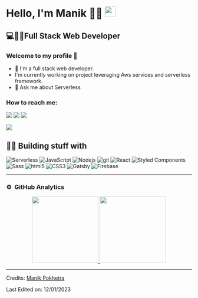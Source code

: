 # Hello, I'm Manik 🙋‍♂️ <img src="https://github.com/TheDudeThatCode/TheDudeThatCode/blob/master/Assets/Hi.gif" width="29px">
## 💻👨‍💻Full Stack Web Developer
### Welcome to my profile 📌

- 🔭 I'm a full stack web developer.
- I'm currently working on project leveraging Aws services and serverless framework.
- 💬 Ask me about Serverless

### How to reach me:
<p>
  <a href="mailto:manikpokhetra@gmail.com?subject=[GitHub]%20Contact&body=Hello,"><img src="https://img.shields.io/badge/e‑mail-D14836.svg?style=for-the-badge&logo=GMail&logoColor=white"/></a>
  <a href="https://twitter.com/cyb3rcx"><img src="https://img.shields.io/badge/twitter-1DA1F2.svg?style=for-the-badge&logo=twitter&logoColor=white"/></a>
  <a href="https://www.linkedin.com/in/manikpokhetra79/"><img src="https://img.shields.io/badge/linkedin-0077B5.svg?style=for-the-badge&logo=linkedin&logoColor=white" /></a>
</p>

![](https://visitor-badge.glitch.me/badge?page_id=manikgupta79.manikgupta79)


## 👨‍💻 Building stuff with 
<p>
  <img alt="Serverless" src="https://img.shields.io/badge/-Serverless-FD5750?style=flat-square&logo=Serverless&logoColor=white" />
  <img alt="JavaScript" src="https://img.shields.io/badge/-JavaScript-F7DF1E?style=flat-square&logo=JavaScript&logoColor=black" />
  <img alt="Nodejs" src="https://img.shields.io/badge/-Nodejs-43853d?style=flat-square&logo=Node.js&logoColor=white" />
  <img alt="git" src="https://img.shields.io/badge/-Git-F05032?style=flat-square&logo=git&logoColor=white" />
  
  <img alt="React" src="https://img.shields.io/badge/-React-45b8d8?style=flat-square&logo=react&logoColor=white" />
   <img alt="Styled Components" src="https://img.shields.io/badge/-Styled_Components-db7092?style=flat-square&logo=styled-components&logoColor=white" />
  <img alt="Sass" src="https://img.shields.io/badge/-Sass-CC6699?style=flat-square&logo=sass&logoColor=white" />
  <img alt="html5" src="https://img.shields.io/badge/-HTML5-E34F26?style=flat-square&logo=html5&logoColor=white" />
  <img alt="CSS3" src="https://img.shields.io/badge/-CSS3-1572B6?style=flat-square&logo=CSS3&logoColor=white" />
  <img alt="Gatsby" src="https://img.shields.io/badge/-Gatsby-663399?style=flat-square&logo=Gatsby&logoColor=white" />
  <img alt="Firebase" src="https://img.shields.io/badge/-Firebase-FFCA28?style=flat-square&logo=Firebase&logoColor=black" />
<!--      <img alt="Next Js" src="https://img.shields.io/badge/next.js-000000?style=for-the-badge&logo=nextdotjs&logoColor=white" /> -->
</p>

---

### ⚙️ &nbsp;GitHub Analytics

<p align="center">
<a href="https://github.com/manikgupta79">
  <img height="180em" src="https://github-readme-stats-eight-theta.vercel.app/api?username=manikgupta79&show_icons=true&theme=dracula&include_all_commits=true"/>
  <img height="180em" src="https://github-readme-stats-eight-theta.vercel.app/api/top-langs/?username=manikgupta79&layout=compact&langs_count=8&theme=dracula"/>
</a>
</p>

-----

Credits: [Manik Pokhetra](https://github.com/manikgupta79/manikgupta79)

Last Edited on: 12/01/2023

